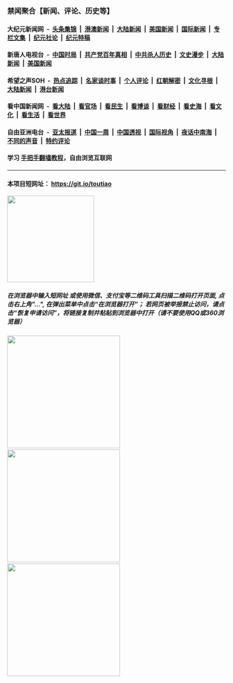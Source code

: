 ### 禁闻聚合【新闻、评论、历史等】

#### 大纪元新闻网 &nbsp;-&nbsp; [头条集锦](indexes/E头条集锦.md?t=03020531) &nbsp;|&nbsp; [港澳新闻](indexes/E港澳新闻.md?t=03020531)  &nbsp;|&nbsp; [大陆新闻](indexes/E大陆新闻.md?t=03020531) &nbsp;|&nbsp; [美国新闻](indexes/E美国新闻.md?t=03020531) &nbsp;|&nbsp; [国际新闻](indexes/E国际新闻.md?t=03020531) &nbsp;|&nbsp; [专栏文集](indexes/E专栏文集.md?t=03020531) &nbsp;|&nbsp; [纪元社论](indexes/E纪元社论.md?t=03020531) &nbsp;|&nbsp; [纪元特稿](indexes/E纪元特稿.md?t=03020531) 

#### 新唐人电视台 &nbsp;-&nbsp; [中国时局](indexes/N中国时局.md?t=03020531) &nbsp;|&nbsp; [共产党百年真相](indexes/N共产党百年真相.md?t=03020531) &nbsp;|&nbsp; [中共杀人历史](indexes/N中共杀人历史.md?t=03020531) &nbsp;|&nbsp; [文史漫步](indexes/N文史漫步.md?t=03020531) &nbsp;|&nbsp; [大陆新闻](indexes/N大陆新闻.md?t=03020531) &nbsp;|&nbsp; [美国新闻](indexes/N美国新闻.md?t=03020531)

#### 希望之声SOH &nbsp;-&nbsp; [热点追踪](indexes/H热点追踪.md?t=03020531) &nbsp;|&nbsp; [名家谈时事](indexes/H名家谈时事.md?t=03020531) &nbsp;|&nbsp; [个人评论](indexes/H个人评论.md?t=03020531)  &nbsp;|&nbsp; [红朝解密](indexes/H红朝解密.md?t=03020531) &nbsp;|&nbsp; [文化寻根](indexes/H文化寻根.md?t=03020531) &nbsp;|&nbsp; [大陆新闻](indexes/H大陆新闻.md?t=03020531) &nbsp;|&nbsp; [港台新闻](indexes/H港台新闻.md?t=03020531)

#### 看中国新闻网 &nbsp;-&nbsp; [看大陆](indexes/S看大陆.md?t=03020531) &nbsp;|&nbsp; [看官场](indexes/S看官场.md?t=03020531) &nbsp;|&nbsp; [看民生](indexes/S看民生.md?t=03020531)  &nbsp;|&nbsp; [看博谈](indexes/S看博谈.md?t=03020531) &nbsp;|&nbsp; [看财经](indexes/S看财经.md?t=03020531) &nbsp;|&nbsp; [看史海](indexes/S看史海.md?t=03020531) &nbsp;|&nbsp; [看文化](indexes/S看文化.md?t=03020531) &nbsp;|&nbsp; [看生活](indexes/S看生活.md?t=03020531) &nbsp;|&nbsp; [看世界](indexes/S看世界.md?t=03020531)

#### 自由亚洲电台 &nbsp;-&nbsp; [亚太报道](indexes/R亚太报道.md?t=03020531) &nbsp;|&nbsp; [中国一周](indexes/R中国一周.md?t=03020531) &nbsp;|&nbsp; [中国透视](indexes/R中国透视.md?t=03020531)  &nbsp;|&nbsp; [国际视角](indexes/R国际视角.md?t=03020531) &nbsp;|&nbsp; [夜话中南海](indexes/R夜话中南海.md?t=03020531) &nbsp;|&nbsp; [不同的声音](indexes/R不同的声音.md?t=03020531) &nbsp;|&nbsp; [特约评论](indexes/R特约评论.md?t=03020531)

#### 学习 [手把手翻墙教程](https://github.com/gfw-breaker/guides/wiki)，自由浏览互联网

----

#### 本项目短网址： https://git.io/toutiao
<img src="https://raw.githubusercontent.com/gfw-breaker/banned-news/master/scripts/img/qr.png" width="200px"/>  

##### 在浏览器中输入短网址 或使用微信、支付宝等二维码工具扫描二维码打开页面, 点击右上角"...", 在弹出菜单中点击“在浏览器打开”； 若网页被举报禁止访问，请点击“恢复申请访问”，将链接复制并粘贴到浏览器中打开（请不要使用QQ或360浏览器）

<img src="https://raw.githubusercontent.com/gfw-breaker/banned-news/master/scripts/img/1.png" width="260px"/> &nbsp; <img src="https://raw.githubusercontent.com/gfw-breaker/banned-news/master/scripts/img/2.png" width="260px"/> &nbsp; <img src="https://raw.githubusercontent.com/gfw-breaker/banned-news/master/scripts/img/3.png" width="260px"/>
